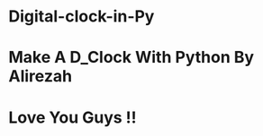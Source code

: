 # Digital-clock-in-Py


# Make A D_Clock With Python By Alirezah

<first pls star to my application and fallow my git channel>


# Love You Guys !!